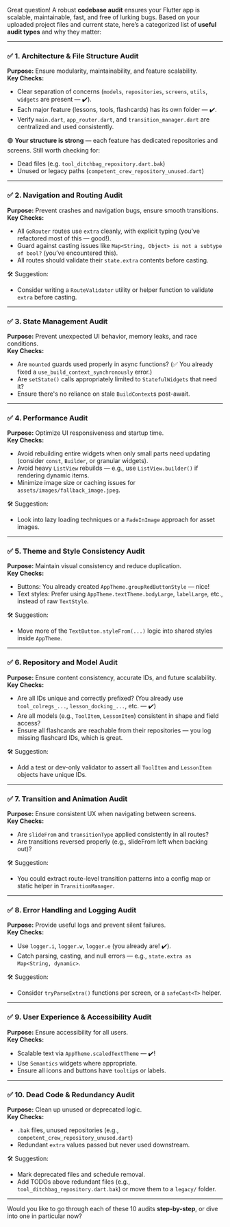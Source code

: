 Great question! A robust **codebase audit** ensures your Flutter app is scalable, maintainable, fast, and free of lurking bugs. Based on your uploaded project files and current state, here’s a categorized list of **useful audit types** and why they matter:

---

### ✅ 1. **Architecture & File Structure Audit**
**Purpose:** Ensure modularity, maintainability, and feature scalability.  
**Key Checks:**
- Clear separation of concerns (`models`, `repositories`, `screens`, `utils`, `widgets` are present — ✔️).
- Each major feature (lessons, tools, flashcards) has its own folder — ✔️.
- Verify `main.dart`, `app_router.dart`, and `transition_manager.dart` are centralized and used consistently.

🟢 **Your structure is strong** — each feature has dedicated repositories and screens. Still worth checking for:
- Dead files (e.g. `tool_ditchbag_repository.dart.bak`)
- Unused or legacy paths (`competent_crew_repository_unused.dart`)

---

### ✅ 2. **Navigation and Routing Audit**
**Purpose:** Prevent crashes and navigation bugs, ensure smooth transitions.  
**Key Checks:**
- All `GoRouter` routes use `extra` cleanly, with explicit typing (you’ve refactored most of this — good!).
- Guard against casting issues like `Map<String, Object> is not a subtype of bool?` (you’ve encountered this).
- All routes should validate their `state.extra` contents before casting.

🛠️ Suggestion:
- Consider writing a `RouteValidator` utility or helper function to validate `extra` before casting.

---

### ✅ 3. **State Management Audit**
**Purpose:** Prevent unexpected UI behavior, memory leaks, and race conditions.  
**Key Checks:**
- Are `mounted` guards used properly in async functions? (✅ You already fixed a `use_build_context_synchronously` error.)
- Are `setState()` calls appropriately limited to `StatefulWidgets` that need it?
- Ensure there's no reliance on stale `BuildContext`s post-await.

---

### ✅ 4. **Performance Audit**
**Purpose:** Optimize UI responsiveness and startup time.  
**Key Checks:**
- Avoid rebuilding entire widgets when only small parts need updating (consider `const`, `Builder`, or granular widgets).
- Avoid heavy `ListView` rebuilds — e.g., use `ListView.builder()` if rendering dynamic items.
- Minimize image size or caching issues for `assets/images/fallback_image.jpeg`.

🛠️ Suggestion:
- Look into lazy loading techniques or a `FadeInImage` approach for asset images.

---

### ✅ 5. **Theme and Style Consistency Audit**
**Purpose:** Maintain visual consistency and reduce duplication.  
**Key Checks:**
- Buttons: You already created `AppTheme.groupRedButtonStyle` — nice!
- Text styles: Prefer using `AppTheme.textTheme.bodyLarge`, `labelLarge`, etc., instead of raw `TextStyle`.

🛠️ Suggestion:
- Move more of the `TextButton.styleFrom(...)` logic into shared styles inside `AppTheme`.

---

### ✅ 6. **Repository and Model Audit**
**Purpose:** Ensure content consistency, accurate IDs, and future scalability.  
**Key Checks:**
- Are all IDs unique and correctly prefixed? (You already use `tool_colregs_...`, `lesson_docking_...`, etc. — ✔️)
- Are all models (e.g., `ToolItem`, `LessonItem`) consistent in shape and field access?
- Ensure all flashcards are reachable from their repositories — you log missing flashcard IDs, which is great.

🛠️ Suggestion:
- Add a test or dev-only validator to assert all `ToolItem` and `LessonItem` objects have unique IDs.

---

### ✅ 7. **Transition and Animation Audit**
**Purpose:** Ensure consistent UX when navigating between screens.  
**Key Checks:**
- Are `slideFrom` and `transitionType` applied consistently in all routes?
- Are transitions reversed properly (e.g., slideFrom left when backing out)?

🛠️ Suggestion:
- You could extract route-level transition patterns into a config map or static helper in `TransitionManager`.

---

### ✅ 8. **Error Handling and Logging Audit**
**Purpose:** Provide useful logs and prevent silent failures.  
**Key Checks:**
- Use `logger.i`, `logger.w`, `logger.e` (you already are! ✔️).
- Catch parsing, casting, and null errors — e.g., `state.extra as Map<String, dynamic>`.

🛠️ Suggestion:
- Consider `tryParseExtra()` functions per screen, or a `safeCast<T>` helper.

---

### ✅ 9. **User Experience & Accessibility Audit**
**Purpose:** Ensure accessibility for all users.  
**Key Checks:**
- Scalable text via `AppTheme.scaledTextTheme` — ✔️!
- Use `Semantics` widgets where appropriate.
- Ensure all icons and buttons have `tooltip`s or labels.

---

### ✅ 10. **Dead Code & Redundancy Audit**
**Purpose:** Clean up unused or deprecated logic.  
**Key Checks:**
- `.bak` files, unused repositories (e.g., `competent_crew_repository_unused.dart`)
- Redundant `extra` values passed but never used downstream.

🛠️ Suggestion:
- Mark deprecated files and schedule removal.
- Add TODOs above redundant files (e.g., `tool_ditchbag_repository.dart.bak`) or move them to a `legacy/` folder.

---

Would you like to go through each of these 10 audits **step-by-step**, or dive into one in particular now?